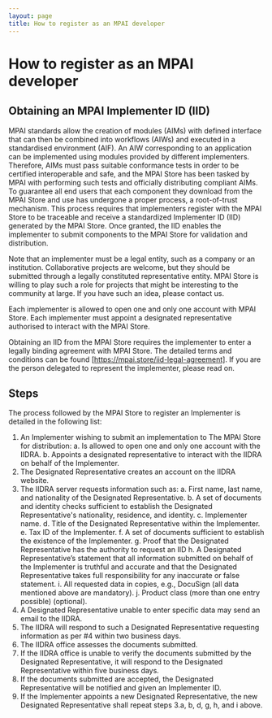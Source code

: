 ```yaml
---
layout: page
title: How to register as an MPAI developer
---
```


# How to register as an MPAI developer

## Obtaining an MPAI Implementer ID (IID)

MPAI standards allow the creation of modules (AIMs) with defined interface that can then be combined into workflows (AIWs) and executed in a standardised environment (AIF). An AIW corresponding to an application can be implemented using modules provided by different implementers. Therefore, AIMs must pass suitable conformance tests in order to be certified interoperable and safe, and the MPAI Store has been tasked by MPAI with performing such tests and officially distributing compliant AIMs. To guarantee all end users that each component they download from the MPAI Store and use has undergone a proper process, a root-of-trust mechanism. This process requires that implementers register with the MPAI Store to be traceable and receive a standardized Implementer ID (IID) generated by the MPAI Store. Once granted, the IID enables the implementer to submit components to the MPAI Store for validation and distribution.

Note that an implementer must be a legal entity, such as a company or an institution. Collaborative projects are welcome, but they should be submitted through a legally constituted representative entity. MPAI Store is willing to play such a role for projects that might be interesting to the community at large. If you have such an idea, please contact us.

Each implementer is allowed to open one and only one account with MPAI Store. Each implementer must appoint a designated representative authorised to interact with the MPAI Store.

Obtaining an IID from the MPAI Store requires the implementer to enter a legally binding agreement with MPAI Store. The detailed terms and conditions can be found [https://mpai.store/iid-legal-agreement].
If you are the person delegated to represent the implementer, please read on.

## Steps

The process followed by the MPAI Store to register an Implementer is detailed in the following list:
1. An Implementer wishing to submit an implementation to The MPAI Store for distribution:
    a. Is allowed to open one and only one account with the IIDRA.
    b. Appoints a designated representative to interact with the IIDRA on behalf of the Implementer.
2. The Designated Representative creates an account on the IIDRA website.
3. The IIDRA server requests information such as:
    a. First name, last name, and nationality of the Designated Representative.
    b. A set of documents and identity checks sufficient to establish the Designated Representative's nationality, residence, and identity.
    c. Implementer name.
    d. Title of the Designated Representative within the Implementer.
    e. Tax ID of the Implementer.
    f. A set of documents sufficient to establish the existence of the Implementer.
    g. Proof that the Designated Representative has the authority to request an IID
    h. A Designated Representative’s statement that all information submitted on behalf of the Implementer is truthful and accurate and that the Designated Representative takes full responsibility for any inaccurate or false statement. 
    i. All requested data in copies, e.g., DocuSign (all data mentioned above are mandatory).
    j. Product class (more than one entry possible) (optional).
4. A Designated Representative unable to enter specific data may send an email to the IIDRA.
5. The IIDRA will respond to such a Designated Representative requesting information as per #4 within two business days. 
6. The IIDRA office assesses the documents submitted. 
7. If the IIDRA office is unable to verify the documents submitted by the Designated Representative, it will respond to the Designated Representative within five business days.
8. If the documents submitted are accepted, the Designated Representative will be notified and given an Implementer ID.
9. If the Implementer appoints a new Designated Representative, the new Designated Representative shall repeat steps 3.a, b, d, g, h, and i above.

